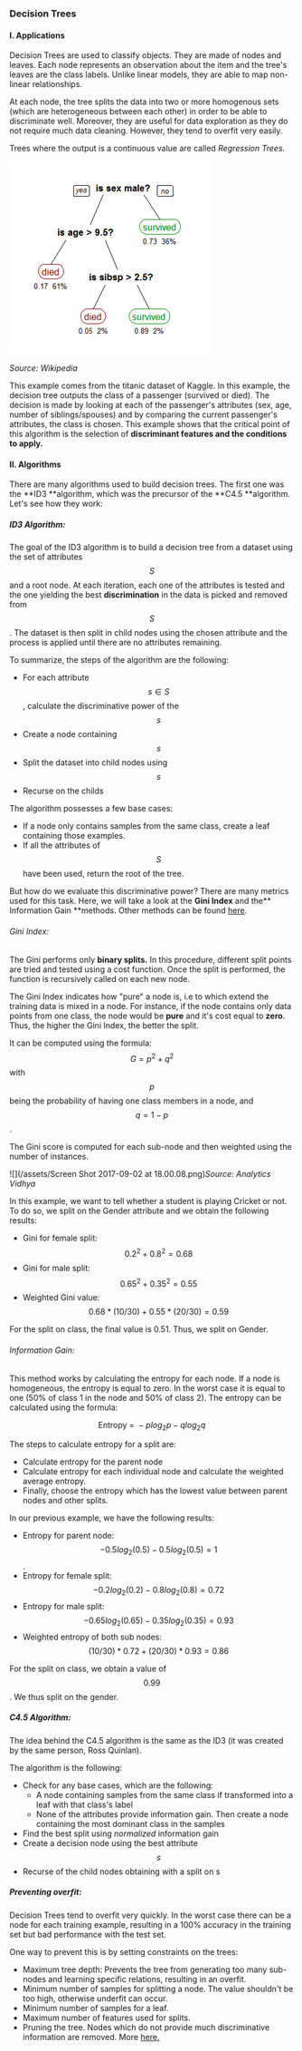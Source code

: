 ### Decision Trees

#### I. Applications

Decision Trees are used to classify objects. They are made of nodes and leaves. Each node represents an observation about the item and the tree's leaves are the class labels. Unlike linear models, they are able to map non-linear relationships.

At each node, the tree splits the data into two or more homogenous sets \(which are heterogeneous between each other\) in order to be able to discriminate well. Moreover, they are useful for data exploration as they do not require much data cleaning. However, they tend to overfit very easily.

Trees where the output is a continuous value are called _Regression Trees._

![](/assets/decision_tree.png)

_Source: Wikipedia_

This example comes from the titanic dataset of Kaggle. In this example, the decision tree outputs the class of a passenger \(survived or died\). The decision is made by looking at each of the passenger's attributes \(sex, age, number of siblings/spouses\) and by comparing the current passenger's attributes, the class is chosen. This example shows that the critical point of this algorithm is the selection of **discriminant features and the conditions to apply.**

#### II. Algorithms

There are many algorithms used to build decision trees. The first one was the **ID3 **algorithm, which was the precursor of the **C4.5 **algorithm. Let's see how they work:

##### ID3 Algorithm:

The goal of the ID3 algorithm is to build a decision tree from a dataset using the set of attributes $$S$$ and a root node. At each iteration, each one of the attributes is tested and the one yielding the best **discrimination** in the data is picked and removed from $$S$$. The dataset is then split in child nodes using the chosen attribute and the process is applied until there are no attributes remaining.

To summarize, the steps of the algorithm are the following:

* For each attribute $$s \in S$$, calculate the discriminative power of the $$s$$
* Create a node containing $$s$$
* Split the dataset into child nodes using $$s$$
* Recurse on the childs

The algorithm possesses a few base cases:

* If a node only contains samples from the same class, create a leaf containing those examples.
* If all the attributes of $$S$$ have been used, return the root of the tree.

But how do we evaluate this discriminative power? There are many metrics used for this task. Here, we will take a look at the **Gini Index** and the** Information Gain **methods. Other methods can be found [here](https://www.analyticsvidhya.com/blog/2016/04/complete-tutorial-tree-based-modeling-scratch-in-python/#one).

###### Gini Index:

The Gini performs only **binary splits.** In this procedure, different split points are tried and tested using a cost function. Once the split is performed, the function is recursively called on each new node.

The Gini Index indicates how "pure" a node is, i.e to which extend the training data is mixed in a node. For instance, if the node contains only data points from one class, the node would be **pure** and it's cost equal to **zero**. Thus, the higher the Gini Index, the better the split.

It can be computed using the formula: $$G = p^2 + q^2$$ with $$p$$ being the probability of having one class members in a node, and $$q = 1 - p$$.

The Gini score is computed for each sub-node and then weighted using the number of instances.

![](/assets/Screen Shot 2017-09-02 at 18.00.08.png)_Source: Analytics Vidhya_

In this example, we want to tell whether a student is playing Cricket or not. To do so, we split on the Gender attribute and we obtain the following results:

* Gini for female split: $$0.2^2 + 0.8^2 = 0.68$$
* Gini for male split: $$0.65^2 + 0.35^2 = 0.55$$
* Weighted Gini value: $$0.68 * (10/30) + 0.55 * (20/30) = 0.59$$

For the split on class, the final value is 0.51. Thus, we split on Gender.

###### Information Gain:

This method works by calculating the entropy for each node. If a node is homogeneous, the entropy is equal to zero. In the worst case it is equal to one \(50% of class 1 in the node and 50% of class 2\). The entropy can be calculated using the formula:


$$
\text{Entropy = } -p log_2 p - q log_2 q
$$


The steps to calculate entropy for a split are:

* Calculate entropy for the parent node
* Calculate entropy for each individual node and calculate the weighted average entropy.
* Finally, choose the entropy which has the lowest value between parent nodes and other splits.

In our previous example, we have the following results:

* Entropy for parent node: $$-0.5log_2(0.5) - 0.5log_2(0.5) = 1$$.
* Entropy for female split: $$-0.2log_2(0.2) - 0.8log_2(0.8) = 0.72$$
* Entropy for male split: $$-0.65log_2(0.65) -0.35log_2(0.35) = 0.93$$
* Weighted entropy of both sub nodes: $$(10/30) * 0.72 + (20/30) * 0.93 = 0.86$$

For the split on class, we obtain a value of $$0.99$$. We thus split on the gender.

##### C4.5 Algorithm:

The idea behind the C4.5 algorithm is the same as the ID3 \(it was created by the same person, Ross Quinlan\). 

The algorithm is the following:

* Check for any base cases, which are the following:
  * A node containing samples from the same class if transformed into a leaf with that class's label
  * None of the attributes provide information gain. Then create a node containing the most dominant class in the samples
* Find the best split using _normalized_ information gain
* Create a decision node using the best attribute $$s$$
* Recurse of the child nodes obtaining with a split on s

##### Preventing overfit:

Decision Trees tend to overfit very quickly. In the worst case there can be a node for each training example, resulting in a 100% accuracy in the training set but bad performance with the test set.

One way to prevent this is by setting constraints on the trees:

* Maximum tree depth: Prevents the tree from generating too many sub-nodes and learning specific relations, resulting in an overfit.
* Minimum number of samples for splitting a node. The value shouldn't be too high, otherwise underfit can occur.
* Minimum number of samples for a leaf.
* Maximum number of features used for splits.
* Pruning the tree. Nodes which do not provide much discriminative information are removed. More [here.](https://en.wikipedia.org/wiki/Pruning_%28decision_trees%29)




